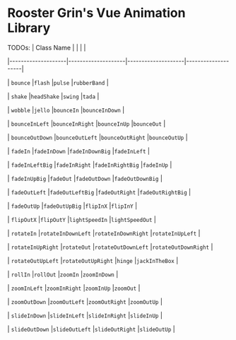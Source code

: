# Rooster Grin's Vue Animation Library

TODOs:
| ﻿Class Name | | | |

|--------------------|--------------------|--------------------|--------------------|

| `bounce` |`flash` |`pulse` |`rubberBand` |

| `shake` |`headShake` |`swing` |`tada` |

| `wobble` |`jello` |`bounceIn` |`bounceInDown` |

| `bounceInLeft` |`bounceInRight` |`bounceInUp` |`bounceOut` |

| `bounceOutDown` |`bounceOutLeft` |`bounceOutRight` |`bounceOutUp` |

| `fadeIn` |`fadeInDown` |`fadeInDownBig` |`fadeInLeft` |

| `fadeInLeftBig` |`fadeInRight` |`fadeInRightBig` |`fadeInUp` |

| `fadeInUpBig` |`fadeOut` |`fadeOutDown` |`fadeOutDownBig` |

| `fadeOutLeft` |`fadeOutLeftBig` |`fadeOutRight` |`fadeOutRightBig` |

| `fadeOutUp` |`fadeOutUpBig` |`flipInX` |`flipInY` |

| `flipOutX` |`flipOutY` |`lightSpeedIn` |`lightSpeedOut` |

| `rotateIn` |`rotateInDownLeft` |`rotateInDownRight` |`rotateInUpLeft` |

| `rotateInUpRight` |`rotateOut` |`rotateOutDownLeft` |`rotateOutDownRight` |

| `rotateOutUpLeft` |`rotateOutUpRight` |`hinge` |`jackInTheBox` |

| `rollIn` |`rollOut` |`zoomIn` |`zoomInDown` |

| `zoomInLeft` |`zoomInRight` |`zoomInUp` |`zoomOut` |

| `zoomOutDown` |`zoomOutLeft` |`zoomOutRight` |`zoomOutUp` |

| `slideInDown` |`slideInLeft` |`slideInRight` |`slideInUp` |

| `slideOutDown` |`slideOutLeft` |`slideOutRight` |`slideOutUp` |
